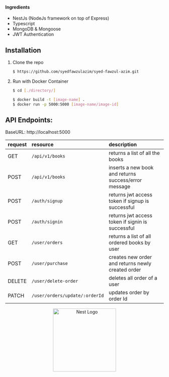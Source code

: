 
 #### Ingredients

* NestJs (NodeJs framework on top of Express)
* Typescript
* MongoDB & Mongoose
* JWT Authentication


## Installation
 
1. Clone the repo
   ```bash
   $ https://github.com/syedfawzulazim/syed-fawzul-azim.git
   ```

2. Run with Docker Container
   
   ```bash
   $ cd [./directory/]
   ```

   ```bash
   $ docker build -t [image-name] .
   $ docker run -p 5000:5000 [image-name/image-id]
   ```

##  API Endpoints:
 
  BaseURL: http://localhost:5000
  
 | request | resource      | description                       |
|:--------------|:--------------|:----------------------------------|
|GET| `/api/v1/books`      | returns a list of all the books|
|POST|  `/api/v1/books`    | inserts a new book and returns success/error message |
|POST| `/auth/signup` | returns jwt access token if signup is successful |
|POST| `/auth/signin`      | returns jwt access token if signin is successful |
|GET| `/user/orders`  | returns a list of all ordered books by user |
|POST| `/user/purchase` | creates new order and returns newly created order |
|DELETE| `/user/delete-order` | deletes all order of a user|
|PATCH| `/user/orders/update/:orderId` | updates order by order Id |


<p align="center">
  <a href="http://nestjs.com/" target="blank"><img src="https://nestjs.com/img/logo-small.svg" width="200" alt="Nest Logo" /></a>
</p>
